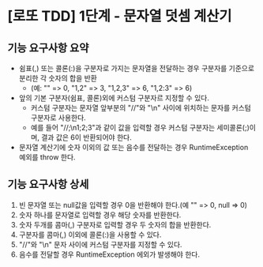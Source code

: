# [로또 TDD] 1단계 - 문자열 덧셈 계산기

## 기능 요구사항 요약

- 쉼표(,) 또는 콜론(:)을 구분자로 가지는 문자열을 전달하는 경우 구분자를 기준으로 분리한 각 숫자의 합을 반환  
  - (예: "" => 0, "1,2" => 3, "1,2,3" => 6, "1,2:3" => 6)
- 앞의 기본 구분자(쉼표, 콜론)외에 커스텀 구분자르 지정할 수 있다.
  - 커스텀 구분자는 문자열 앞부분의 "//"와 "\n" 사이에 위치하는 문자를 커스텀 구분자로 사용한다.
  - 예를 들어 "//;\n1;2;3"과 같이 값을 입력할 경우 커스텀 구분자는 세미콜론(;)이며, 결과 값은 6이 반환되어야 한다.
- 문자열 계산기에 숫자 이외의 값 또는 음수를 전달하는 경우 RuntimeException 예외를 throw 한다.

## 기능 요구사항 상세 

1. 빈 문자열 또는 null값을 입력할 경우 0을 반환해야 한다.(예 "" => 0, null => 0)
2. 숫자 하나를 문자열로 입력할 경우 해당 숫자를 반환한다.
3. 숫자 두개를 콤마(,) 구분자로 입력할 경우 두 숫자의 합을 반환한다.
4. 구분자를 콤마(,) 이외에 콜론(:)을 사용할 수 있다.
5. "//"와 "\n" 문자 사이에 커스텀 구분자를 지정할 수 있다.
6. 음수를 전달할 경우 RuntimeException 에외가 발생해야 한다.